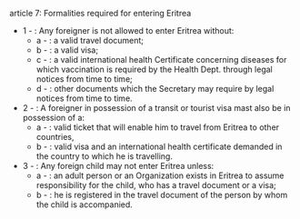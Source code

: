 article 7: Formalities required for entering Eritrea

<ul>
			<li>1 - : Any foreigner is not allowed to enter Eritrea without:<ul>
						<li>a - : a valid travel document;<ul>
						</ul></li>						<li>b - : a valid visa;<ul>
						</ul></li>						<li>c - : a valid international health Certificate concerning diseases for which vaccination is required by the Health Dept. through legal notices from time to time;<ul>
						</ul></li>						<li>d - : other documents which the Secretary may require by legal notices from time to time.<ul>
						</ul></li>			</ul></li>			<li>2 - : A foreigner in possession of a transit or tourist visa mast also be in possession of a:<ul>
						<li>a - : valid ticket that will enable him to travel from Eritrea to other countries,<ul>
						</ul></li>						<li>b - : valid visa and an international health certificate demanded in the country to which he is travelling.<ul>
						</ul></li>			</ul></li>			<li>3 - : Any foreign child may not enter Eritrea unless:<ul>
						<li>a - : an adult person or an Organization exists in Eritrea to assume responsibility for the child, who has a travel document or a visa;<ul>
						</ul></li>						<li>b - : he is registered in the travel document of the person by whom the child is accompanied.<ul>
						</ul></li>			</ul></li></ul>